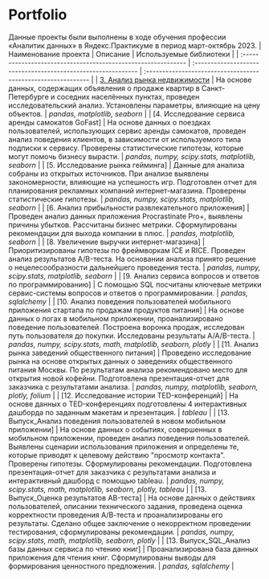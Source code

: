 # Portfolio
Данные проекты были выполнены в ходе обучения профессии «Аналитик данных» в Яндекс.Практикуме в период март-октябрь 2023.
| Наименование проекта                | Описание                                                     | Используемые библиотеки                                                         |
| :------------------------------------------------------------ | :------------------------------------------------------------ | :------------------------------------------------------------ |
| [3. Анализ рынка недвижимости](https://github.com/Natalyas23/Portfolio/blob/main/3.%20Анализ%20рынка%20недвижимости) | На основе данных, содержащих объявления о продаже квартир в Санкт-Петербурге и соседних населённых пунктах, проведен исследовательский анализ. Установлены параметры, влияющие на цену объектов. | *pandas, matplotlib, seaborn* |
| [4. Исследование сервиса аренды самокатов GoFast] | На основе данных о поездках пользователей, использующих  сервис аренды самокатов, проведен анализ  поведения клиентов, в зависимости от используемого типа подписки к сервису.  Проверены статистические гипотезы,  которые могут помочь бизнесу вырасти. | *pandas, numpy, scipy.stats, matplotlib, seaborn* |
| [5. Исследование рынка гейминга] | Данные для анализа собраны из открытых источников. При анализе выявлены закономерности, влияющие на успешность игр. Подготовлен отчет для планирования рекламных компаний интернет-магазина. Проверены статистические гипотезы. | *pandas, numpy, scipy.stats, matplotlib, seaborn* |
| [6. Анализ прибыльности развлекательного приложения] | Проведен анализ данных приложения Procrastinate Pro+, выявлены причины убытков. Рассчитаны бизнес метрики. Сформулированы рекомендации для выхода компании в плюс. | *pandas, matplotlib, seaborn* |
| [8. Увеличение выручки интернет-магазина] | Приоритизированы гипотезы по фреймворкам ICE и RICE. Проведен анализ результатов A/B-теста. На основании анализа принято решение о нецелесообразности дальнейшего проведения теста. | *pandas, numpy, scipy.stats, matplotlib, seaborn* |
| [9. Анализ сервиса вопросов и ответов по программированию] | С помощью SQL посчитаны ключевые метрики сервис-системы вопросов и ответов о программировании. | *pandas, sqlalchemy* |
| [10. Анализ поведения пользователей мобильного приложения стартапа по продажам продуктов питания] | На основе данных о логах в мобильном приложении, проанализировано поведение пользователей. Построена воронка продаж, исследован путь пользователя до покупки. Исследованы результаты A/A/B-теста. | *pandas, numpy, scipy.stats, math, matplotlib, seaborn, plotly* |
| [11. Анализ рынка заведений общественного питания] | Проведено исследование рынка на основе открытых данных о заведениях общественного питания Москвы. По результатам анализа рекомендовано место для открытия новой кофейни. Подготовлена презентация-отчет для заказчика с результатами анализа. | *pandas, numpy, matplotlib, seaborn, plotly, folium* |
| [12. Исследование истории TED-конференций] | На основе данных о TED-конференциях  подготовлены 4 интерактивных дашборда по заданным макетам и презентация. | *tableau* |
| [13. Выпуск_Анализ поведения пользователей в новом мобильном приложении] | На основе данных о событиях, совершенных в мобильном приложении, проведен анализ поведения пользователей.  Выявлены сценарии использования приложения и определены те, которые приводят к целевому действию "просмотр контакта". Проверены гипотезы. Сформулированы рекомендации. Подготовлена презентация-отчет для заказчика с результатами анализа и интерактивный дашборд с помощью tableau. | *pandas, numpy, scipy.stats, math, matplotlib, seaborn, plotly, tableau* |
| [13. Выпуск_Оценка результатов AB-теста] | На основе данных о действиях пользователей, описании технического задания, проведена оценка корректности проведения А/В-теста и проанализированы его результаты. Сделано общее заключение о некорректном проведении тестирования, сформулированы рекомендации. | *pandas, numpy, scipy.stats, math, matplotlib, seaborn, plotly* |
| [13. Выпуск_SQL_Анализ базы данных сервиса по чтению книг] | Проанализирована база данных приложения для чтения книг. Сформулированы выводы для формирования ценностного предложения. | *pandas, sqlalchemy* |
